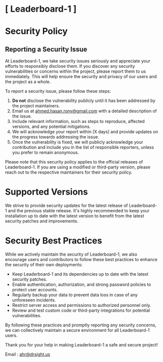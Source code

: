 # [ Leaderboard-1 ]

# Security Policy

## Reporting a Security Issue

At Leaderboard-1, we take security issues seriously and appreciate your efforts to responsibly disclose them. If you discover any security vulnerabilities or concerns within the project, please report them to us immediately. This will help ensure the security and privacy of our users and the project as a whole.

To report a security issue, please follow these steps:

1. **Do not** disclose the vulnerability publicly until it has been addressed by the project maintainers.
2. Email us at [ahmed.hasan.rony@gmail.com](mailto:ahmed.hasan.rony@gmail.com) with a detailed description of the issue.
3. Include relevant information, such as steps to reproduce, affected versions, and any potential mitigations.
4. We will acknowledge your report within [X days] and provide updates on the progress towards addressing the issue.
5. Once the vulnerability is fixed, we will publicly acknowledge your contribution and include you in the list of responsible reporters, unless you prefer to remain anonymous.

Please note that this security policy applies to the official releases of Leaderboard-1. If you are using a modified or third-party version, please reach out to the respective maintainers for their security policy.

# Supported Versions

We strive to provide security updates for the latest release of Leaderboard-1 and the previous stable release. It's highly recommended to keep your installation up to date with the latest version to benefit from the latest security patches and improvements.

# Security Best Practices

While we actively maintain the security of Leaderboard-1, we also encourage users and contributors to follow these best practices to enhance the security of their own deployments:

- Keep Leaderboard-1 and its dependencies up to date with the latest security patches.
- Enable authentication, authorization, and strong password policies to protect user accounts.
- Regularly backup your data to prevent data loss in case of any unforeseen incidents.
- Restrict server access and permissions to authorized personnel only.
- Review and test custom code or third-party integrations for potential vulnerabilities.

By following these practices and promptly reporting any security concerns, we can collectively maintain a secure environment for all Leaderboard-1 users.

Thank you for your help in making Leaderboard-1 a safe and secure project!

Email : [ahr@drsight.us](mailto:ahr@drsight.us)


